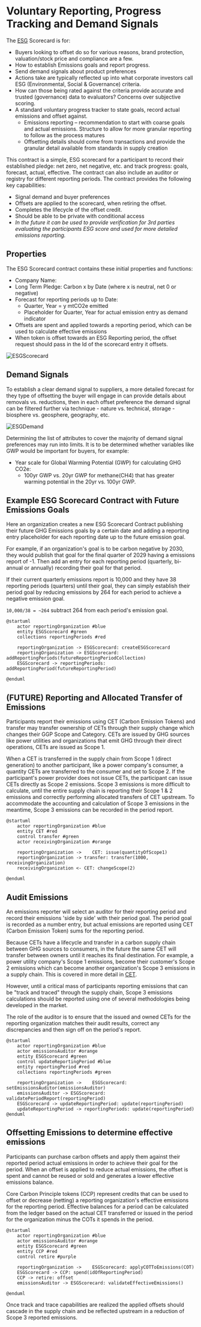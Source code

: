 # Voluntary Reporting, Progress Tracking and Demand Signals

The [ESG](https://www.investopedia.com/terms/e/environmental-social-and-governance-esg-criteria.asp) Scorecard is for:

- Buyers looking to offset do so for various reasons, brand protection, valuation/stock price and compliance are a few.
- How to establish Emissions goals and report progress.
- Send demand signals about product preferences
- Actions take are typically reflected up into what corporate investors call ESG (Environmental, Social & Governance) criteria.
- How can those being rated against the criteria provide accurate and trusted (governance) data to evaluators? Concerns over subjective scoring.
- A standard voluntary progress tracker to state goals, record actual emissions and offset against.
  - Emissions reporting – recommendation to start with coarse goals and actual emissions. Structure to allow for more granular reporting to follow as the process matures
  - Offsetting details should come from transactions and provide the granular detail available from standards in supply creation

This contract is a simple, ESG scorecard for a participant to record their established pledge: net zero, net negative, etc. and track progress: goals, forecast, actual, effective. The contract can also include an auditor or registry for different reporting periods. The contract provides the following key capabilities:

- Signal demand and buyer preferences
- Offsets are applied to the scorecard, when retiring the offset.
- Completes the lifecycle of the offset credit.
- Should be able to be private with conditional access
- *In the future it can be used to provide verification for 3rd parties evaluating the participants ESG score and used for more detailed emissions reporting.*

## Properties

The ESG Scorecard contract contains these initial properties and functions:

- Company Name:
- Long Term Pledge: Carbon x by Date (where x is neutral, net 0 or negative)
- Forecast for reporting periods up to Date:
  - Quarter, Year = y mtCO2e emitted
  - Placeholder for Quarter, Year for actual emission entry as demand indicator
- Offsets are spent and applied towards a reporting period, which can be used to calculate effective emissions
- When token is offset towards an ESG Reporting period, the offset request should pass in the Id of the scorecard entry it offsets.

![ESGScorecard](../images/ESG-Scorecard.png)

## Demand Signals

To establish a clear demand signal to suppliers, a more detailed forecast for they type of offsetting the buyer will engage in can provide details about removals vs. reductions, then in each offset preference the demand signal can be filtered further via technique - nature vs. technical, storage - biosphere vs. geosphere, geography, etc.

![ESGDemand](../images/esg-demand.png)

Determining the list of attributes to cover the majority of demand signal preferences may run into limits. It is to be determined whether variables like GWP would be important for buyers, for example:

- Year scale for Global Warming Potential (GWP) for calculating GHG CO2e:
  - 100yr GWP vs. 20yr GWP for methane(CH4) that has greater warming potential in the 20yr vs. 100yr GWP.

## Example ESG Scorecard Contract with Future Emissions Goals

Here an organization creates a new ESG Scorecard Contract publishing their future GHG Emissions goals by a certain date and adding a reporting entry placeholder for each reporting date up to the future emission goal.

For example, if an organization's goal is to be carbon negative by 2030, they would publish that goal for the final quarter of 2029 having a emissions report of -1. Then add an entry for each reporting period (quarterly, bi-annual or annually) recording their goal for that period.

If their current quarterly emissions report is 10,000 and they have 38 reporting periods (quarters) until their goal, they can simply establish their period goal by reducing emissions by 264 for each period to achieve a negative emission goal.

`10,000/38 = ~264` subtract 264 from each period's emission goal.

```plantuml
@startuml
    actor reportingOrganization #blue
    entity ESGScorecard #green
    collections reportingPeriods #red

    reportingOrganization -> ESGScorecard: createESGScorecard
    reportingOrganization -> ESGScorecard: addReportingPeriods(futureReportingPeriodCollection)
    ESGScorecard -> reportingPeriods: addReportingPeriod(futureReportingPeriod)

@enduml
```

## (FUTURE) Reporting and Allocated Transfer of Emissions

Participants report their emissions using CET (Carbon Emission Tokens) and transfer may transfer ownership of CETs through their supply change which changes their GGP Scope and Category. CETs are issued by GHG sources like power utilities and organizations that emit GHG through their direct operations, CETs are issued as Scope 1.

When a CET is transferred in the supply chain from Scope 1 (direct generation) to another participant, like a power company's consumer, a quantity CETs are transferred to the consumer and set to Scope 2. If the participant's power provider does not issue CETs, the participant can issue CETs directly as Scope 2 emissions. Scope 3 emissions is more difficult to calculate, until the entire supply chain is reporting their Scope 1 & 2 emissions and correctly performing allocated transfers of CET upstream. To accommodate the accounting and calculation of Scope 3 emissions in the meantime, Scope 3 emissions can be recorded in the period report.

```plantuml
@startuml
    actor reportingOrganization #blue
    entity CET #red
    control transfer #green
    actor receivingOrganization #orange

    reportingOrganization ->    CET: issue(quantityOfScope1)
    reportingOrganization -> transfer: transfer(1000, receivingOrganization)
    receivingOrganization <- CET: changeScope(2)

@enduml
```

## Audit Emissions

An emissions reporter will select an auditor for their reporting period and record their emissions 'side by side' with their period goal. The period goal is recorded as a number entry, but actual emissions are reported using CET (Carbon Emission Token) sums for the reporting period.

Because CETs have a lifecycle and transfer in a carbon supply chain between GHG sources to consumers, in the future the same CET will transfer between owners until it reaches its final destination. For example, a power utility company's Scope 1 emissions, become their customer's Scope 2 emissions which can become another organization's Scope 3 emissions in a supply chain. This is covered in more detail in [CET](cet.md).

However, until a critical mass of participants reporting emissions that can be "track and traced" through the supply chain, Scope 3 emissions calculations should be reported using one of several methodologies being developed in the market.

The role of the auditor is to ensure that the issued and owned CETs for the reporting organization matches their audit results, correct any discrepancies and then sign off on the period's report.

```plantuml
@startuml
    actor reportingOrganization #blue
    actor emissionsAuditor #orange
    entity ESGScorecard #green
    control updateReportingPeriod #blue
    entity reportingPeriod #red
    collections reportingPeriods #green

    reportingOrganization ->    ESGScorecard: setEmissionsAuditor(emissionsAuditor)
    emissionsAuditor -> ESGScorecard: validatePeriodReport(reportingPeriod)
    ESGScorecard -> updateReportingPeriod: update(reportingPeriod)
    updateReportingPeriod -> reportingPeriods: update(reportingPeriod)
@enduml
```

## Offsetting Emissions to determine effective emissions

Participants can purchase carbon offsets and apply them against their reported period actual emissions in order to achieve their goal for the period. When an offset is applied to reduce actual emissions, the offset is spent and cannot be reused or sold and generates a lower effective emissions balance.

Core Carbon Principle tokens (CCP) represent credits that can be used to offset or decrease (netting) a reporting organization's effective emissions for the reporting period. Effective balances for a period can be calculated from the ledger based on the actual CET transferred or issued in the period for the organization minus the COTs it spends in the period.

```plantuml
@startuml
    actor reportingOrganization #blue
    actor emissionsAuditor #orange
    entity ESGScorecard #green
    entity CCP #red
    control retire #purple

    reportingOrganization ->    ESGScorecard: applyCOTToEmissions(COT)
    ESGScorecard -> CCP: spend(idOfReportingPeriod)
    CCP -> retire: offset
    emissionsAuditor -> ESGScorecard: validateEffectiveEmissions()

@enduml
```

Once track and trace capabilities are realized the applied offsets should cascade in the supply chain and be reflected upstream in a reduction of Scope 3 reported emissions.
